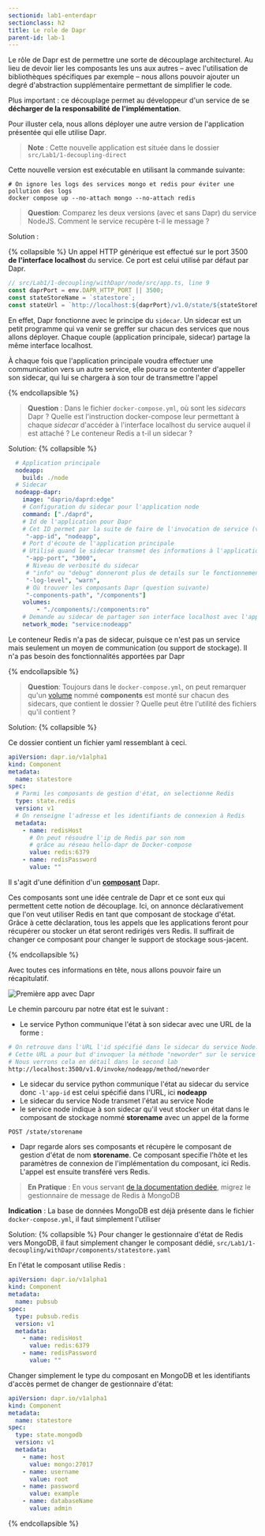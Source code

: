 ```yaml
---
sectionid: lab1-enterdapr
sectionclass: h2
title: Le role de Dapr
parent-id: lab-1
---
```


Le rôle de Dapr est de permettre une sorte de découplage architecturel. Au lieu de devoir lier les composants les uns aux autres – avec l'utilisation de bibliothèques spécifiques par exemple –  nous allons pouvoir ajouter un degré d'abstraction supplémentaire permettant de simplifier le code.

Plus important : ce découplage permet au développeur d'un service de se **décharger de la responsabilité de l'implémentation**.

Pour illuster cela, nous allons déployer une autre version de l'application présentée qui elle utilise Dapr. 

> **Note** : Cette nouvelle application est située dans le dossier `src/Lab1/1-decoupling-direct`

Cette nouvelle version est exécutable en utilisant la commande suivante:

```shell
# On ignore les logs des services mongo et redis pour éviter une pollution des logs
docker compose up --no-attach mongo --no-attach redis
```

> **Question**: Comparez les deux versions (avec et sans Dapr) du service NodeJS. Comment le service recupère t-il le message ?

Solution :

{% collapsible %}
Un appel HTTP générique est effectué sur le port 3500 **de l'interface localhost** du service. Ce port est celui utilisé par défaut par Dapr.

```ts
// src/Lab1/1-decoupling/withDapr/node/src/app.ts, line 9
const daprPort = env.DAPR_HTTP_PORT || 3500;
const stateStoreName = `statestore`;
const stateUrl = `http://localhost:${daprPort}/v1.0/state/${stateStoreName}`;
```

En effet, Dapr fonctionne avec le principe du `sidecar`. Un sidecar est un petit programme qui va venir se greffer sur chacun des services que nous allons déployer. Chaque couple (application principale, sidecar) partage la même interface localhost.

À chaque fois que l'application principale voudra effectuer une communication vers un autre service, elle pourra se contenter d'appeller son sidecar, qui lui se chargera à son tour de transmettre l'appel

{% endcollapsible %}

> **Question** : Dans le fichier `docker-compose.yml`, où sont les *sidecars* Dapr ? Quelle est l'instruction docker-compose leur permettant à chaque *sidecar* d'accéder à l'interface localhost du service auquel il est attaché ? Le conteneur Redis a t-il un sidecar ?

Solution:
{% collapsible %}

```yml
  # Application principale
  nodeapp:
    build: ./node
  # Sidecar
  nodeapp-dapr:
    image: "daprio/daprd:edge"
    # Configuration du sidecar pour l'application node
    command: ["./daprd",
    # Id de l'application pour Dapr
    # Cet ID permet par la suite de faire de l'invocation de service (voir Lab2)
     "-app-id", "nodeapp",
    # Port d'écoute de l'application principale
    # Utilisé quand le sidecar transmet des informations à l'application principale
     "-app-port", "3000",
     # Niveau de verbosité du sidecar
     # "info" ou "debug" donneront plus de details sur le fonctionnement du sidecar
     "-log-level", "warn",
     # Où trouver les composants Dapr (question suivante)
     "-components-path", "/components"]
    volumes:
        - "./components/:/components:ro"
    # Demande au sidecar de partager son interface localhost avec l'application principale
    network_mode: "service:nodeapp"
```

Le conteneur Redis n'a pas de sidecar, puisque ce n'est pas un service mais seulement un moyen de communication (ou support de stockage). Il n'a pas besoin des fonctionnalités apportées par Dapr

{% endcollapsible %}

> **Question**: Toujours dans le `docker-compose.yml`, on peut remarquer qu'un [volume](https://docs.docker.com/storage/volumes/) nommé **components** est monté sur chacun des sidecars, que contient le dossier ? Quelle peut être l'utilité des fichiers qu'il contient ?

Solution:
{% collapsible %}

Ce dossier contient un fichier yaml ressemblant à ceci.

```yml
apiVersion: dapr.io/v1alpha1
kind: Component
metadata:
  name: statestore
spec:
  # Parmi les composants de gestion d'état, on selectionne Redis
  type: state.redis
  version: v1
  # On renseigne l'adresse et les identifiants de connexion à Redis
  metadata:
    - name: redisHost
      # On peut résoudre l'ip de Redis par son nom
      # grâce au réseau hello-dapr de Docker-compose
      value: redis:6379
    - name: redisPassword
      value: ""
```

Il s'agit d'une définition d'un **[composant](https://docs.dapr.io/concepts/components-concept/)** Dapr. 

Ces composants sont une idée centrale de Dapr et ce sont eux qui permettent cette notion de découplage.
Ici, on annonce déclarativement que l'on veut utiliser Redis en tant que composant de stockage d'état.
Grâce à cette déclaration, tous les appels que les applications feront pour récupérer ou stocker un état seront
redirigés vers Redis.
Il suffirait de changer ce composant pour changer le support de stockage sous-jacent.

{% endcollapsible %}

Avec toutes ces informations en tête, nous allons pouvoir faire un récapitulatif.

![Première app avec Dapr](/media/lab1/first-app-dapr.png)

Le chemin parcouru par notre état est le suivant :

- Le service Python communique l'état à son sidecar avec une URL de la forme :

```bash
# On retrouve dans l'URL l'id spécifié dans le sidecar du service Node.
# Cette URL a pour but d'invoquer la méthode "neworder" sur le service "nodeapp"
# Nous verrons cela en détail dans le second lab
http://localhost:3500/v1.0/invoke/nodeapp/method/neworder
```

- Le sidecar du service python communique l'état au sidecar du service donc `-l'app-id` est celui spécifié dans l'URL, ici **nodeapp**
- Le sidecar du service Node transmet l'état au service Node
- le service node indique à son sidecar qu'il veut stocker un état dans le composant de stockage nommé **storename** avec un appel de la forme

```shell
POST /state/storename
```

- Dapr regarde alors ses composants et récupère le composant de gestion d'état de nom **storename**. Ce composant specifie l'hôte et les paramètres de connexion de l'implémentation du composant, ici Redis. L'appel est ensuite transféré vers Redis.

> **En Pratique** : En vous servant [de la documentation dediée](https://docs.dapr.io/reference/components-reference/supported-state-stores/setup-mongodb/), migrez le gestionnaire de message de Redis à MongoDB

**Indication** : La base de données MongoDB est déjà présente dans le fichier `docker-compose.yml`, il faut simplement l'utiliser

Solution:
{% collapsible %}
Pour changer le gestionnaire d'état de Redis vers MongoDB, il faut simplement changer le composant dédié, `src/Lab1/1-decoupling/withDapr/components/statestore.yaml`

En l'état le composant utilise Redis :

```yml
apiVersion: dapr.io/v1alpha1
kind: Component
metadata:
  name: pubsub
spec:
  type: pubsub.redis
  version: v1
  metadata:
    - name: redisHost
      value: redis:6379
    - name: redisPassword
      value: ""
```

Changer simplement le type du composant en MongoDB et les identifiants d'accès permet de changer de gestionnaire d'état:

```yml
apiVersion: dapr.io/v1alpha1
kind: Component
metadata:
  name: statestore
spec:
  type: state.mongodb
  version: v1
  metadata:
    - name: host
      value: mongo:27017
    - name: username
      value: root
    - name: password
      value: example
    - name: databaseName
      value: admin
```

{% endcollapsible %}
